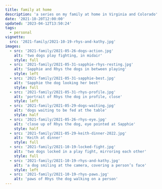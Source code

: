 ```yaml
---
title: family at home
description: 'a series on my family at home in Virginia and Colorado'
date: '2021-10-20T12:00:00'
updated: '2023-04-12T13:50:24'
tags:
  - personal
vignette: 
  src: '2021-family/2021-10-19-rhys-and-kathy.jpg'
images:
  - src: '2021-family/2021-05-26-dogs-action.jpg'
    alt: 'two dogs play fighting, in midair'
    style: full
  - src: '2021-family/2021-05-31-sapphie-rhys-resting.jpg'
    alt: 'Sapphie and Rhys the dogs in between playing'
    style: left
  - src: '2021-family/2021-05-31-sapphie-best.jpg'
    alt: 'Sapphie the dog looking her best'
    style: full
  - src: '2021-family/2021-05-31-rhys-profile.jpg'
    alt: 'portrait of Rhys the dog in profile, close'
    style: left
  - src: '2021-family/2021-05-29-dogs-waiting.jpg'
    alt: 'dogs waiting to be fed at the table'
    style: half
  - src: '2021-family/2021-05-26-rhys-eye.jpg'
    alt: 'close up of Rhys the dog, eye pointed at Sapphie'
    style: half
  - src: '2021-family/2021-05-29-keith-dinner-2022.jpg'
    alt: 'Keith at dinner'
    style: full
  - src: '2021-family/2021-10-19-locked-fight.jpg'
    alt: 'two dogs locked in a play fight, mirroring each other'
    style: full
  - src: '2021-family/2021-10-19-rhys-and-kathy.jpg'
    alt: 'a dog smiling at the camera, covering a person’s face'
    style: left
  - src: '2021-family/2021-10-19-rhys-paws.jpg'
    alt: 'paws of Rhys the dog walking on a person'
---
```

